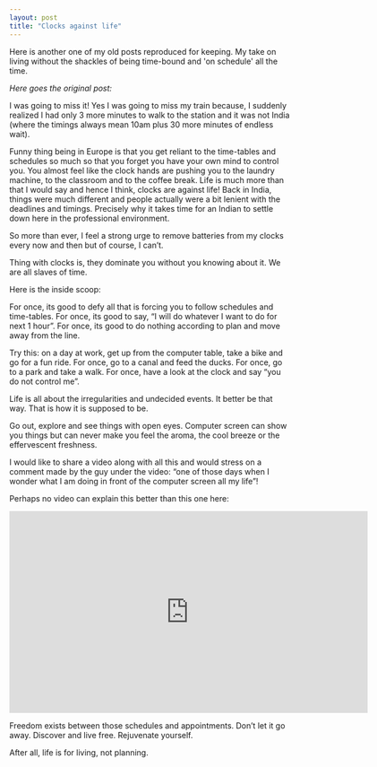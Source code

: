 ```yaml
---
layout: post
title: "Clocks against life"
---
```


Here is another one of my old posts reproduced for keeping. My take on living without the shackles of being time-bound and 'on schedule' all the time.

_Here goes the original post:_

I was going to miss it! Yes I was going to miss my train because, I suddenly realized I had only 3 more minutes to walk to the station and it was not India (where the timings always mean 10am plus 30 more minutes of endless wait).

Funny thing being in Europe is that you get reliant to the time-tables and schedules so much so that you forget you have your own mind to control you. You almost feel like the clock hands are pushing you to the laundry machine, to the classroom and to the coffee break. Life is much more than that I would say and hence I think, clocks are against life! Back in India, things were much different and people actually were a bit lenient with the deadlines and timings. Precisely why it takes time for an Indian to settle down here in the professional environment.

So more than ever, I feel a strong urge to remove batteries from my clocks every now and then but of course, I can’t.

Thing with clocks is, they dominate you without you knowing about it. We are all slaves of time.

Here is the inside scoop:

For once, its good to defy all that is forcing you to follow schedules and time-tables. For once, its good to say, “I will do whatever I want to do for next 1 hour”. For once, its good to do nothing according to plan and move away from the line.

Try this: on a day at work, get up from the computer table, take a bike and go for a fun ride. For once, go to a canal and feed the ducks. For once, go to a park and take a walk. For once, have a look at the clock and say “you do not control me”.

Life is all about the irregularities and undecided events. It better be that way. That is how it is supposed to be.

Go out, explore and see things with open eyes. Computer screen can show you things but can never make you feel the aroma, the cool breeze or the effervescent freshness.

I would like to share a video along with all this and would stress on a comment made by the guy under the video: “one of those days when I wonder what I am doing in front of the computer screen all my life”!

Perhaps no video can explain this better than this one here: 

<iframe width="640" height="360" src="http://www.youtube.com/embed/HEe3xfWfkG8?feature=player_embedded" frameborder="0" allowfullscreen></iframe>

Freedom exists between those schedules and appointments. Don’t let it go away. Discover and live free. Rejuvenate yourself.

After all, life is for living, not planning.